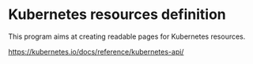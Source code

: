 # Kubernetes resources definition

This program aims at creating readable pages for Kubernetes resources.

https://kubernetes.io/docs/reference/kubernetes-api/